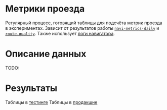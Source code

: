Метрики проезда
===

Регулярный процесс, готовящий таблицы для подсчёта метрик проезда в экспериментах.
Зависит от результатов работы [`navi-metrics-daily`](/arc/trunk/arcadia/maps/analyzer/sandbox/navi_metrics_daily) и [`route-quality`](/arc/trunk/arcadia/maps/analyzer/sandbox/route_quality). Также использует [логи навигатора](https://yt.yandex-team.ru/hahn/navigation?sort=asc-false,field-name&path=//home/maps/analytics/logs/cooked-metrika-mobile-log/navi).<br>

Описание данных
===

TODO:

Результаты
===

Таблицы в [тестинге](https://yt.yandex-team.ru/hahn/navigation?path=//home/maps/jams/testing/ab-tables-daily)
Таблицы в [продакшне](https://yt.yandex-team.ru/hahn/navigation?path=//home/maps/jams/production/ab-tables-daily)
